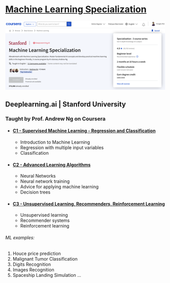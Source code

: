 # [Machine Learning Specialization](../../machine-learning-specialization-andrew-ng-main/assignments)

![](/resources/course-banner.png)

## Deeplearning.ai | Stanford University

### Taught by Prof. Andrew Ng on Coursera

- #### [C1 - Supervised Machine Learning - Regression and Classification](https://www.coursera.org/learn/machine-learning?specialization=machine-learning-introduction)
    - Introduction to Machine Learning
    - Regression with multiple input variables
    - Classification

- #### [C2 - Advanced Learning Algorithms](https://www.coursera.org/learn/advanced-learning-algorithms?specialization=machine-learning-introduction)
    - Neural Networks
    - Neural network training
    - Advice for applying machine learning
    - Decision trees

- #### [C3 - Unsupervised Learning, Recommenders, Reinforcement Learning](https://www.coursera.org/learn/unsupervised-learning-recommenders-reinforcement-learning?specialization=machine-learning-introduction)
    - Unsupervised learning
    - Recommender systems
    - Reinforcement learning

###### ML examples:

1. Houce price prediction
2. Malignant Tumor Classification
3. Digits Recognition
5. Images Recognition
6. Spaceship Landing Simulation
...